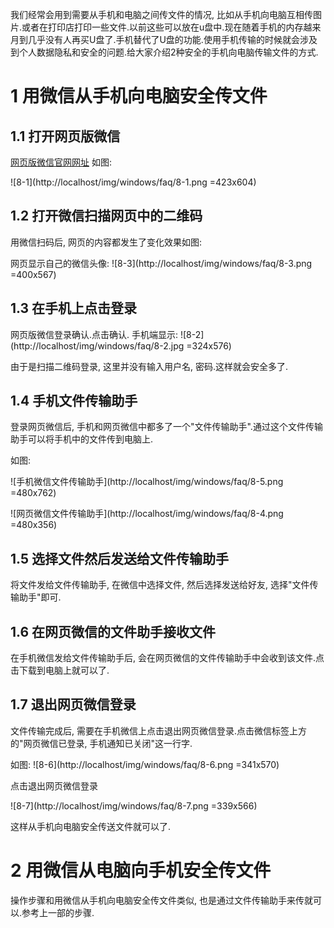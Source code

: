 我们经常会用到需要从手机和电脑之间传文件的情况, 比如从手机向电脑互相传图片.或者在打印店打印一些文件.以前这些可以放在u盘中.现在随着手机的内存越来月到几乎没有人再买U盘了.手机替代了U盘的功能.使用手机传输的时候就会涉及到个人数据隐私和安全的问题.给大家介绍2种安全的手机向电脑传输文件的方式.

1 用微信从手机向电脑安全传文件
===

1.1 打开网页版微信
---

[网页版微信官网网址](https://wx.qq.com/) 如图:

![8-1](http://localhost/img/windows/faq/8-1.png =423x604)


1.2 打开微信扫描网页中的二维码
---

用微信扫码后, 网页的内容都发生了变化效果如图:


网页显示自己的微信头像:
![8-3](http://localhost/img/windows/faq/8-3.png =400x567)

1.3 在手机上点击登录
---

网页版微信登录确认.点击确认.
手机端显示:
![8-2](http://localhost/img/windows/faq/8-2.jpg =324x576)

由于是扫描二维码登录, 这里并没有输入用户名, 密码.这样就会安全多了.

1.4 手机文件传输助手
---

登录网页微信后, 手机和网页微信中都多了一个"文件传输助手".通过这个文件传输助手可以将手机中的文件传到电脑上.

如图:

![手机微信文件传输助手](http://localhost/img/windows/faq/8-5.png =480x762)

![网页微信文件传输助手](http://localhost/img/windows/faq/8-4.png =480x356)

1.5 选择文件然后发送给文件传输助手
---

将文件发给文件传输助手, 在微信中选择文件, 然后选择发送给好友, 选择"文件传输助手"即可.

1.6 在网页微信的文件助手接收文件
---

在手机微信发给文件传输助手后, 会在网页微信的文件传输助手中会收到该文件.点击下载到电脑上就可以了.

1.7 退出网页微信登录
---

文件传输完成后, 需要在手机微信上点击退出网页微信登录.点击微信标签上方的"网页微信已登录, 手机通知已关闭"这一行字.

如图:
![8-6](http://localhost/img/windows/faq/8-6.png =341x570)

点击退出网页微信登录

![8-7](http://localhost/img/windows/faq/8-7.png =339x566)

这样从手机向电脑安全传送文件就可以了.


2 用微信从电脑向手机安全传文件
===

操作步骤和用微信从手机向电脑安全传文件类似, 也是通过文件传输助手来传就可以.参考上一部的步骤.

